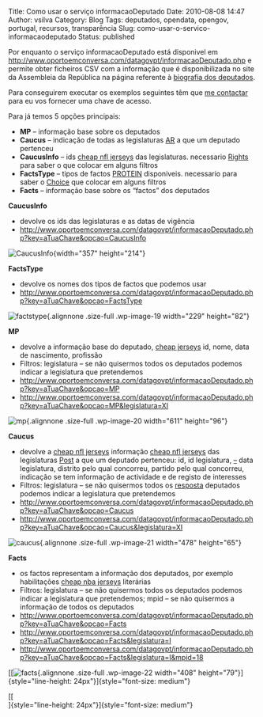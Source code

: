 Title: Como usar o serviço informacaoDeputado
Date: 2010-08-08 14:47
Author: vsilva
Category: Blog
Tags: deputados, opendata, opengov, portugal, recursos, transparência
Slug: como-usar-o-servico-informacaodeputado
Status: published

Por enquanto o serviço informacaoDeputado está disponivel em <http://www.oportoemconversa.com/datagovpt/informacaoDeputado.php> e permite obter ficheiros CSV com a informação que é disponibilizada no site da Assembleia da República na página referente à [biografia dos deputados](http://www.parlamento.pt/DeputadoGP/Paginas/Biografia.aspx?BID=4202).

Para conseguirem executar os exemplos seguintes têm que [me contactar](http://twitter.com/vitorsilva) para eu vos fornecer uma chave de acesso.

Para já temos 5 opções principais:

-   **MP** – informação base sobre os deputados
-   **Caucus** – indicação de todas as legislaturas [AR](http://www.transparenciahackday.org/2010/07/%ef%bb%bf%ef%bb%bf%ef%bb%bf%ef%bb%bfestatisticas-da-ar/) a que um deputado pertenceu
-   **CaucusInfo** – ids [cheap nfl jerseys](http://www.cheapjerseysgest.com) das legislaturas. necessario [Rights](http://dundalksimon.ie/human-rights/) para saber o que colocar em alguns filtros
-   **FactsType** – tipos de factos [PROTEIN](http://lemonbody.com/protein-how-much-do-i-really-need/) disponiveis. necessario para saber o [Choice](http://www.mrhomiec.com/e3-playstation-4-launch-game-of-choice/) que colocar em alguns filtros
-   **Facts** – informação base sobre os “factos” dos deputados

**CaucusInfo**

-   devolve os ids das legislaturas e as datas de vigência
-   http://www.oportoemconversa.com/datagovpt/informacaoDeputado.php?key=aTuaChave&opcao=CaucusInfo

![](http://transparencia.hacklaviva.net/wp-content/uploads/2010/08/CaucusInfo.png "CaucusInfo"){width="357" height="214"}

**FactsType**

-   devolve os nomes dos tipos de factos que podemos usar
-   http://www.oportoemconversa.com/datagovpt/informacaoDeputado.php?key=aTuaChave&opcao=FactsType

![](http://transparencia.hacklaviva.net/wp-content/uploads/2010/08/factstype.png "factstype"){.alignnone .size-full .wp-image-19 width="229" height="82"}

**MP**

-   devolve a informação base do deputado, [cheap jerseys](http://www.sanfrancisco49ersjerseyspop.com) id, nome, data de nascimento, profissão
-   Filtros: legislatura – se não quisermos todos os deputados podemos indicar a legislatura que pretendemos
-   http://www.oportoemconversa.com/datagovpt/informacaoDeputado.php?key=aTuaChave&opcao=MP
-   http://www.oportoemconversa.com/datagovpt/informacaoDeputado.php?key=aTuaChave&opcao=MP&legislatura=XI

![](http://transparencia.hacklaviva.net/wp-content/uploads/2010/08/mp.png "mp"){.alignnone .size-full .wp-image-20 width="611" height="96"}

**Caucus**

-   devolve a [cheap nfl jerseys](http://www.cheapjerseysgests.com) informação [cheap nfl jerseys](http://www.cheapnfljerseyslan.com) das legislaturas [Post](http://www.bkgr.se/art/slider-post/) a que um deputado pertenceu: id, id legislatura, [–](http://www.transparenciahackday.org/2010/07/hello-world/) data legislatura, distrito pelo qual concorreu, partido pelo qual concorreu, indicação se tem informação de actividade e de registo de interesses
-   Filtros: legislatura – se não quisermos todos os [resposta](http://www.transparenciahackday.org/2010/07/perguntas-a-que-dar-resposta/) deputados podemos indicar a legislatura que pretendemos
-   http://www.oportoemconversa.com/datagovpt/informacaoDeputado.php?key=aTuaChave&opcao=Caucus
-   http://www.oportoemconversa.com/datagovpt/informacaoDeputado.php?key=aTuaChave&opcao=Caucus&legislatura=XI

![](http://transparencia.hacklaviva.net/wp-content/uploads/2010/08/caucus.png "caucus"){.alignnone .size-full .wp-image-21 width="478" height="65"}

**Facts**

-   os factos representam a informação dos deputados, por exemplo habilitações [cheap nba jerseys](http://www.cincinnatibengalsjerseyspop.com) literárias
-   Filtros: legislatura – se não quisermos todos os deputados podemos indicar a legislatura que pretendemos; mpid – se não quisermos a informação de todos os deputados
-   http://www.oportoemconversa.com/datagovpt/informacaoDeputado.php?key=aTuaChave&opcao=Facts
-   http://www.oportoemconversa.com/datagovpt/informacaoDeputado.php?key=aTuaChave&opcao=Facts&legislatura=I
-   http://www.oportoemconversa.com/datagovpt/informacaoDeputado.php?key=aTuaChave&opcao=Facts&legislatura=I&mpid=18

<div>

[[![](http://transparencia.hacklaviva.net/wp-content/uploads/2010/08/facts.png "facts"){.alignnone .size-full .wp-image-22 width="408" height="79"}]{style="line-height: 24px"}]{style="font-size: medium"}

</div>

<div>

[[  
]{style="line-height: 24px"}]{style="font-size: medium"}

</div>
